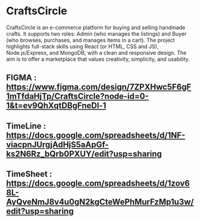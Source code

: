 # CraftsCircle
CraftsCircle is an e-commerce platform for buying and selling handmade crafts. It supports two roles: 
Admin (who manages the listings) and Buyer (who browses, purchases, and manages items in a cart). 
The project highlights full-stack skills using React (or HTML, CSS and JS), Node.js/Express, and 
MongoDB, with a clean and responsive design. The aim is to offer a marketplace that values 
creativity, simplicity, and usability. 

## FIGMA : https://www.figma.com/design/7ZPXHwc5F6gF1mTfdaHjTp/CraftsCircle?node-id=0-1&t=ev9QhXqtDBgFneDl-1

## TimeLine : https://docs.google.com/spreadsheets/d/1NF-viacpnJUrgjAdHjS5aApGf-ks2N6Rz_bQrb0PXUY/edit?usp=sharing

## TimeSheet : https://docs.google.com/spreadsheets/d/1zov68L-AyQveNmJ8v4u0gN2kgCteWePhMurFzMp1u3w/edit?usp=sharing

